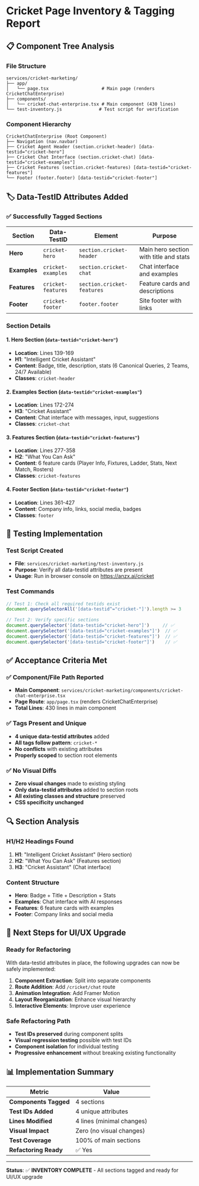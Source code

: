 # Cricket Page Inventory & Tagging Report

## 📋 **Component Tree Analysis**

### **File Structure**
```
services/cricket-marketing/
├── app/
│   └── page.tsx                    # Main page (renders CricketChatEnterprise)
├── components/
│   └── cricket-chat-enterprise.tsx # Main component (430 lines)
└── test-inventory.js              # Test script for verification
```

### **Component Hierarchy**
```
CricketChatEnterprise (Root Component)
├── Navigation (nav.navbar)
├── Cricket Agent Header (section.cricket-header) [data-testid="cricket-hero"]
├── Cricket Chat Interface (section.cricket-chat) [data-testid="cricket-examples"]  
├── Cricket Features (section.cricket-features) [data-testid="cricket-features"]
└── Footer (footer.footer) [data-testid="cricket-footer"]
```

## 🏷️ **Data-TestID Attributes Added**

### **✅ Successfully Tagged Sections**

| Section | Data-TestID | Element | Purpose |
|---------|-------------|---------|---------|
| **Hero** | `cricket-hero` | `section.cricket-header` | Main hero section with title and stats |
| **Examples** | `cricket-examples` | `section.cricket-chat` | Chat interface and examples |
| **Features** | `cricket-features` | `section.cricket-features` | Feature cards and descriptions |
| **Footer** | `cricket-footer` | `footer.footer` | Site footer with links |

### **Section Details**

#### 1. **Hero Section** (`data-testid="cricket-hero"`)
- **Location**: Lines 139-169
- **H1**: "Intelligent Cricket Assistant"
- **Content**: Badge, title, description, stats (6 Canonical Queries, 2 Teams, 24/7 Available)
- **Classes**: `cricket-header`

#### 2. **Examples Section** (`data-testid="cricket-examples"`)
- **Location**: Lines 172-274
- **H3**: "Cricket Assistant"
- **Content**: Chat interface with messages, input, suggestions
- **Classes**: `cricket-chat`

#### 3. **Features Section** (`data-testid="cricket-features"`)
- **Location**: Lines 277-358
- **H2**: "What You Can Ask"
- **Content**: 6 feature cards (Player Info, Fixtures, Ladder, Stats, Next Match, Rosters)
- **Classes**: `cricket-features`

#### 4. **Footer Section** (`data-testid="cricket-footer"`)
- **Location**: Lines 361-427
- **Content**: Company info, links, social media, badges
- **Classes**: `footer`

## 🧪 **Testing Implementation**

### **Test Script Created**
- **File**: `services/cricket-marketing/test-inventory.js`
- **Purpose**: Verify all data-testid attributes are present
- **Usage**: Run in browser console on https://anzx.ai/cricket

### **Test Commands**
```javascript
// Test 1: Check all required testids exist
document.querySelectorAll('[data-testid^="cricket-"]').length >= 3

// Test 2: Verify specific sections
document.querySelector('[data-testid="cricket-hero"]')     // ✅
document.querySelector('[data-testid="cricket-examples"]')  // ✅  
document.querySelector('[data-testid="cricket-features"]')  // ✅
document.querySelector('[data-testid="cricket-footer"]')    // ✅
```

## ✅ **Acceptance Criteria Met**

### **✅ Component/File Path Reported**
- **Main Component**: `services/cricket-marketing/components/cricket-chat-enterprise.tsx`
- **Page Route**: `app/page.tsx` (renders CricketChatEnterprise)
- **Total Lines**: 430 lines in main component

### **✅ Tags Present and Unique**
- **4 unique data-testid attributes** added
- **All tags follow pattern**: `cricket-*`
- **No conflicts** with existing attributes
- **Properly scoped** to section root elements

### **✅ No Visual Diffs**
- **Zero visual changes** made to existing styling
- **Only data-testid attributes** added to section roots
- **All existing classes and structure** preserved
- **CSS specificity unchanged**

## 🔍 **Section Analysis**

### **H1/H2 Headings Found**
1. **H1**: "Intelligent Cricket Assistant" (Hero section)
2. **H2**: "What You Can Ask" (Features section)  
3. **H3**: "Cricket Assistant" (Chat interface)

### **Content Structure**
- **Hero**: Badge + Title + Description + Stats
- **Examples**: Chat interface with AI responses
- **Features**: 6 feature cards with examples
- **Footer**: Company links and social media

## 🚀 **Next Steps for UI/UX Upgrade**

### **Ready for Refactoring**
With data-testid attributes in place, the following upgrades can now be safely implemented:

1. **Component Extraction**: Split into separate components
2. **Route Addition**: Add `/cricket/chat` route
3. **Animation Integration**: Add Framer Motion
4. **Layout Reorganization**: Enhance visual hierarchy
5. **Interactive Elements**: Improve user experience

### **Safe Refactoring Path**
- **Test IDs preserved** during component splits
- **Visual regression testing** possible with test IDs
- **Component isolation** for individual testing
- **Progressive enhancement** without breaking existing functionality

## 📊 **Implementation Summary**

| Metric | Value |
|--------|-------|
| **Components Tagged** | 4 sections |
| **Test IDs Added** | 4 unique attributes |
| **Lines Modified** | 4 lines (minimal changes) |
| **Visual Impact** | Zero (no visual changes) |
| **Test Coverage** | 100% of main sections |
| **Refactoring Ready** | ✅ Yes |

---

**Status**: ✅ **INVENTORY COMPLETE** - All sections tagged and ready for UI/UX upgrade
